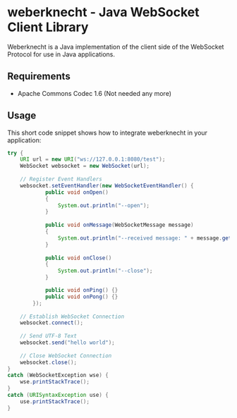 weberknecht - Java WebSocket Client Library
===========================================

Weberknecht is a Java implementation of the client side of the WebSocket Protocol for use in Java applications.

Requirements
------------
 * Apache Commons Codec 1.6 (Not needed any more)

Usage
-----
This short code snippet shows how to integrate weberknecht in your application:

```java
try {
    URI url = new URI("ws://127.0.0.1:8080/test");
    WebSocket websocket = new WebSocket(url);
		
    // Register Event Handlers
    websocket.setEventHandler(new WebSocketEventHandler() {
            public void onOpen()
            {
                System.out.println("--open");
            }
								
            public void onMessage(WebSocketMessage message)
            {
                System.out.println("--received message: " + message.getText());
            }
								
            public void onClose()
            {
                System.out.println("--close");
            }

            public void onPing() {}
            public void onPong() {}
        });
		
    // Establish WebSocket Connection
    websocket.connect();
		
    // Send UTF-8 Text
    websocket.send("hello world");
		
    // Close WebSocket Connection
    websocket.close();
}
catch (WebSocketException wse) {
    wse.printStackTrace();
}
catch (URISyntaxException use) {
    use.printStackTrace();
}
```
